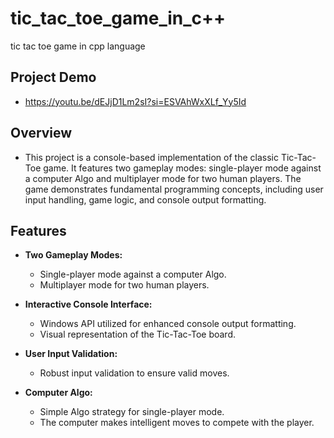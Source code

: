 # tic_tac_toe_game_in_c++
tic tac toe game in cpp language

## Project Demo 
- https://youtu.be/dEJjD1Lm2sI?si=ESVAhWxXLf_Yy5Id
  
## Overview
- This project is a console-based implementation of the classic Tic-Tac-Toe game. It features two gameplay modes: single-player mode against a computer Algo and multiplayer mode for two human players. The game demonstrates fundamental programming concepts, including user input handling, game logic, and console output formatting.

## Features

- **Two Gameplay Modes:**
  - Single-player mode against a computer Algo.
  - Multiplayer mode for two human players.

- **Interactive Console Interface:**
  - Windows API utilized for enhanced console output formatting.
  - Visual representation of the Tic-Tac-Toe board.

- **User Input Validation:**
  - Robust input validation to ensure valid moves.

- **Computer Algo:**
  - Simple Algo strategy for single-player mode.
  - The computer makes intelligent moves to compete with the player.
